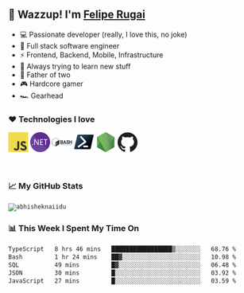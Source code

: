 ## 👋 Wazzup! I'm [Felipe Rugai](mailto:felrugai@gmail.com)

- 💻 Passionate developer (really, I love this, no joke)
- 📝 Full stack software engineer
- ⚡ Frontend, Backend, Mobile, Infrastructure
- 🌱 Always trying to learn new stuff
- 👶 Father of two
- 🎮 Hardcore gamer
- 🏎️ Gearhead

### ❤️ Technologies I love

<code><img height="40" src="https://raw.githubusercontent.com/github/explore/80688e429a7d4ef2fca1e82350fe8e3517d3494d/topics/javascript/javascript.png"></code>
<code><img height="40" src="https://raw.githubusercontent.com/github/explore/93d8a67084f94b2a444e510199a6e7622e5b09a3/topics/dotnet/dotnet.png"></code>
<code><img height="40" src="https://raw.githubusercontent.com/github/explore/80688e429a7d4ef2fca1e82350fe8e3517d3494d/topics/bash/bash.png"></code>
<code><img height="40" src="https://raw.githubusercontent.com/github/explore/80688e429a7d4ef2fca1e82350fe8e3517d3494d/topics/powershell/powershell.png"></code>
<code><img height="40" src="https://raw.githubusercontent.com/github/explore/80688e429a7d4ef2fca1e82350fe8e3517d3494d/topics/nodejs/nodejs.png"></code>
<code><img height="40" src="https://raw.githubusercontent.com/github/explore/89bdd9644f44d1b12180fd512b95574fe4c54617/topics/github-api/github-api.png"></code>

<br/>

### 📈 My GitHub Stats

<code><img src="https://github-readme-stats.vercel.app/api?username=feliperugai&show_icons=true&theme=dracula" alt="abhisheknaiidu" /></code>


### 📊 This Week I Spent My Time On

<!--START_SECTION:waka-->
```text
TypeScript   8 hrs 46 mins   █████████████████▒░░░░░░░   68.76 % 
Bash         1 hr 24 mins    ██▓░░░░░░░░░░░░░░░░░░░░░░   10.98 % 
SQL          49 mins         █▓░░░░░░░░░░░░░░░░░░░░░░░   06.48 % 
JSON         30 mins         █░░░░░░░░░░░░░░░░░░░░░░░░   03.92 % 
JavaScript   27 mins         █░░░░░░░░░░░░░░░░░░░░░░░░   03.59 % 
```
<!--END_SECTION:waka-->

